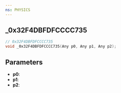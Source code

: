```yaml
---
ns: PHYSICS
---
```

## _0x32F4DBFDFCCCC735

```c
// 0x32F4DBFDFCCCC735
void _0x32F4DBFDFCCCC735(Any p0, Any p1, Any p2);
```

## Parameters
* **p0**:
* **p1**:
* **p2**:
